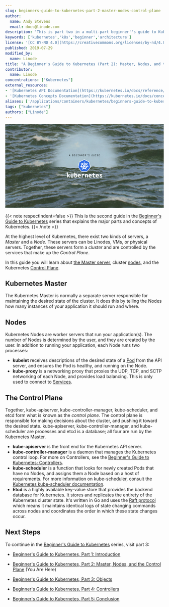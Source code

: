 ```yaml
---
slug: beginners-guide-to-kubernetes-part-2-master-nodes-control-plane
author:
  name: Andy Stevens
  email: docs@linode.com
description: 'This is part two in a multi-part beginner''s guide to Kubernetes where you will be introduced to Kubernetes Master, Nodes, and the Control Plane.'
keywords: ['kubernetes','k8s','beginner','architecture']
license: '[CC BY-ND 4.0](https://creativecommons.org/licenses/by-nd/4.0)'
published: 2019-07-29
modified_by:
  name: Linode
title: "A Beginner's Guide to Kubernetes (Part 2): Master, Nodes, and the Control Plane"
contributor:
  name: Linode
concentrations: ["Kubernetes"]
external_resources:
- '[Kubernetes API Documentation](https://kubernetes.io/docs/reference/generated/kubernetes-api/v1.17/)'
- '[Kubernetes Concepts Documentation](https://kubernetes.io/docs/concepts/)'
aliases: ['/applications/containers/kubernetes/beginners-guide-to-kubernetes-master-nodes-control-plane/','/kubernetes/beginners-guide-to-kubernetes-part-2-master-nodes-control-plane/','/applications/containers/kubernetes/beginners-guide-to-kubernetes-part-2-master-nodes-control-plane/']
tags: ["kubernetes"]
authors: ["Linode"]
---
```


![A Beginner's Guide to Kubernetes](beginners-guide-to-kubernetes.png "A Beginner's Guide to Kubernetes")

{{< note respectIndent=false >}}
This is the second guide in the [Beginner's Guide to Kubernetes](/docs/guides/beginners-guide-to-kubernetes/) series that explains the major parts and concepts of Kubernetes.
{{< /note >}}

At the highest level of Kubernetes, there exist two kinds of servers, a *Master* and a *Node*. These servers can be Linodes, VMs, or physical servers. Together, these servers form a *cluster* and are controlled by the services that make up the *Control Plane*.

In this guide you will learn about [the Master server](#kubernetes-master), cluster [nodes](#nodes), and the Kubernetes [Control Plane](#the-control-plane).

## Kubernetes Master

The Kubernetes Master is normally a separate server responsible for maintaining the desired state of the cluster. It does this by telling the Nodes how many instances of your application it should run and where.

## Nodes

Kubernetes Nodes are worker servers that run your application(s). The number of Nodes is determined by the user, and they are created by the user. In addition to running your application, each Node runs two processes:

- **kubelet** receives descriptions of the desired state of a [Pod](/docs/guides/beginners-guide-to-kubernetes-part-3-objects/#pods) from the API server, and ensures the Pod is healthy, and running on the Node.
- **kube-proxy** is a networking proxy that proxies the UDP, TCP, and SCTP networking of each Node, and provides load balancing. This is only used to connect to [Services](/docs/guides/beginners-guide-to-kubernetes-part-3-objects/#services).

## The Control Plane

Together, kube-apiserver, kube-controller-manager, kube-scheduler, and etcd form what is known as the *control plane*. The control plane is responsible for making decisions about the cluster, and pushing it toward the desired state. kube-apiserver, kube-controller-manager, and kube-scheduler are processes and etcd is a database; all four are run by the Kubernetes Master.

 - **kube-apiserver** is the front end for the Kubernetes API server.
 - **kube-controller-manager** is a daemon that manages the Kubernetes control loop. For more on Controllers, see the [Beginner's Guide to Kubernetes: Controllers](/docs/guides/beginners-guide-to-kubernetes-part-4-controllers/).
 - **kube-scheduler** is a function that looks for newly created Pods that have no Nodes, and assigns them a Node based on a host of requirements. For more information on kube-scheduler, consult the [Kubernetes kube-scheduler documentation](https://kubernetes.io/docs/reference/command-line-tools-reference/kube-scheduler/).
 - **Etcd** is a highly available key-value store that provides the backend database for Kubernetes. It stores and replicates the entirety of the Kubernetes cluster state. It's written in Go and uses the [Raft protocol](https://raft.github.io/) which means it maintains identical logs of state changing commands across nodes and coordinates the order in which these state changes occur.

## Next Steps

To continue in the [Beginner's Guide to Kubernetes](/docs/guides/beginners-guide-to-kubernetes/) series, visit part 3:

 - [Beginner's Guide to Kubernetes, Part 1: Introduction](/docs/guides/beginners-guide-to-kubernetes-part-1-introduction/)

 - [Beginner's Guide to Kubernetes, Part 2: Master, Nodes, and the Control Plane](/docs/guides/beginners-guide-to-kubernetes-part-2-master-nodes-control-plane/) (You Are Here)

 - [Beginner's Guide to Kubernetes, Part 3: Objects](/docs/guides/beginners-guide-to-kubernetes-part-3-objects/)

 - [Beginner's Guide to Kubernetes, Part 4: Controllers](/docs/guides/beginners-guide-to-kubernetes-part-4-controllers/)

 - [Beginner's Guide to Kubernetes, Part 5: Conclusion](/docs/guides/beginners-guide-to-kubernetes-part-5-conclusion/)
